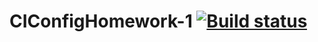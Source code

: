 # CIConfigHomework-1 [![Build status](https://ci.appveyor.com/api/projects/status/4whgo5s1f29nwwdb?svg=true)](https://ci.appveyor.com/project/MrKarlino/ciconfighomework-1)
